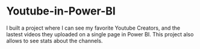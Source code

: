 # Youtube-in-Power-BI
I built a project where I can see my favorite Youtube Creators, and the lastest videos they uploaded on a single page in Power BI. This project also allows to see stats about the channels. 
